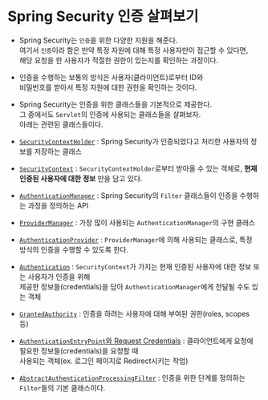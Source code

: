 <h1>Spring Security 인증 살펴보기</h1>

- Spring Security는 `인증`을 위한 다양한 지원을 해준다.  
  여기서 `인증`이라 함은 만약 특정 자원에 대해 특정 사용자만이 접근할 수 있다면,  
  해당 요청을 한 사용자가 적절한 권한이 있는지를 확인하는 과정이다.

- 인증을 수행하는 보통의 방식은 사용자(클라이언트)로부터 ID와  
  비밀번호를 받아서 특정 자원에 대한 권한을 확인하는 것이다.

- Spring Security는 인증을 위한 클래스들을 기본적으로 제공한다.  
  그 중에서도 `Servlet`의 인증에 사용되는 클래스들을 살펴보자.  
  아래는 관련된 클래스들이다.

- <a href="https://github.com/sangwoo-98/Study/blob/master/Spring%20Security/3-1.SecurityContextHolder.md">`SecurityContextHolder`</a> : Spring Security가 인증되었다고 처리한 사용자의 정보를 저장하는 클래스
- <a href="https://github.com/sangwoo-98/Study/blob/master/Spring%20Security/3-2%20More%20classes%20for%20authentication.md#SecurityContext">`SecurityContext`</a> : `SecurityContextHolder`로부터 받아올 수 있는 객체로, **현재 인증된 사용자에 대한 정보** 만을 담고 있다.
- <a href="https://github.com/sangwoo-98/Study/blob/master/Spring%20Security/3-2%20More%20classes%20for%20authentication.md#AuthenticationManager">`AuthenticationManager`</a> : Spring Security의 `Filter` 클래스들이 인증을 수행하는 과정을 정의하는 API
- <a href="">`ProviderManager`</a> : 가장 많이 사용되는 `AuthenticationManager`의 구현 클래스
- <a href="">`AuthenticationProvider`</a> : `ProviderManager`에 의해 사용되는 클래스로, 특정 방식의 인증을 수행할 수 있도록 한다.
- <a href="https://github.com/sangwoo-98/Study/blob/master/Spring%20Security/3-2%20More%20classes%20for%20authentication.md#Authentication">`Authentication`</a> : `SecurityContext`가 가지는 현재 인증된 사용자에 대한 정보 또는 사용자가 인증을 위해  
  제공한 정보들(credentials)을 담아 `AuthenticationManager`에게 전달될 수도 있는 객체
- <a href="https://github.com/sangwoo-98/Study/blob/master/Spring%20Security/3-2%20More%20classes%20for%20authentication.md#GrantedAuthority">`GrantedAuthority`</a> : 인증을 하려는 사용자에 대해 부여된 권한(roles, scopes 등)
- <a href="">`AuthenticationEntryPoint`와 Request Credentials</a> : 클라이언트에게 요청에 필요한 정보들(credentials)을 요청할 때  
  사용되는 객체(ex. 로그인 페이지로 Redirect시키는 작업)
- <a href="">`AbstractAuthenticationProcessingFilter`</a> : 인증을 위한 단계를 정의하는 `Filter`들의 기본 클래스이다.
